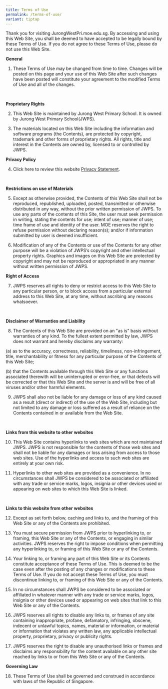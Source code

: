 ```yaml
---
title: Terms of Use
permalink: /terms-of-use/
variant: tiptap
---
```

<p>Thank you for visiting JurongWestPri.moe.edu.sg. By accessing and using
this Web Site, you shall be deemed to have accepted to be legally bound
by these Terms of Use. If you do not agree to these Terms of Use, please
do not use this Web Site.</p>
<p><strong>General</strong>
</p>
<ol data-tight="true" class="tight">
<li>
<p>These Terms of Use may be changed from time to time. Changes will be posted
on this page and your use of this Web Site after such changes have been
posted will constitute your agreement to the modified Terms of Use and
all of the changes.</p>
</li>
</ol>
<p>
<br>
</p>
<p><strong>Proprietary Rights</strong>
</p>
<ol start="2">
<li>
<p>This Web Site is maintained by Jurong West Primary School. It is owned
by Jurong West Primary School(JWPS).</p>
</li>
<li>
<p>The materials located on this Web Site including the information and software
programs (the Contents), are protected by copyright, trademark and other
forms of proprietary rights. All rights, title and interest in the Contents
are owned by, licensed to or controlled by JWPS.
<br>
</p>
</li>
</ol>
<p><strong>Privacy Policy</strong>
</p>
<ol start="4" data-tight="true" class="tight">
<li>
<p>Click here to review this website <a href="/privacy" rel="noopener noreferrer nofollow" target="_blank">Privacy Statement</a>.</p>
</li>
</ol>
<p>
<br>
</p>
<p><strong>Restrictions on use of Materials</strong>
</p>
<ol start="5">
<li>
<p>Except as otherwise provided, the Contents of this Web Site shall not
be reproduced, republished, uploaded, posted, transmitted or otherwise
distributed in any way, without the prior written permission of JWPS. To
use any parts of the contents of this Site, the user must seek permission
in writing, stating the contents for use; intent of use; manner of use;
time frame of use and identity of the user. MOE reserves the right to refuse
permission without declaring reason(s); and/or if information submitted
by user is deemed insufficient.</p>
</li>
<li>
<p>Modification of any of the Contents or use of the Contents for any other
purpose will be a violation of JWPS’s copyright and other intellectual
property rights. Graphics and images on this Web Site are protected by
copyright and may not be reproduced or appropriated in any manner without
written permission of JWPS.</p>
</li>
</ol>
<p></p>
<p></p>
<p><strong>Right of Access</strong>
</p>
<ol start="7" data-tight="true" class="tight">
<li>
<p>JWPS reserves all rights to deny or restrict access to this Web Site to
any particular person, or to block access from a particular external address
to this Web Site, at any time, without ascribing any reasons whatsoever.</p>
<p>
<br>
</p>
</li>
</ol>
<p><strong>Disclaimer of Warranties and Liability</strong>
</p>
<ol start="8" data-tight="true" class="tight">
<li>
<p>The Contents of this Web Site are provided on an "as is" basis without
warranties of any kind. To the fullest extent permitted by law, JWPS does
not warrant and hereby disclaims any warranty:</p>
</li>
</ol>
<p>(a) as to the accuracy, correctness, reliability, timeliness, non-infringement,
title, merchantability or fitness for any particular purpose of the Contents
of this Web Site;</p>
<p>(b) that the Contents available through this Web Site or any functions
associated therewith will be uninterrupted or error-free, or that defects
will be corrected or that this Web Site and the server is and will be free
of all viruses and/or other harmful elements.</p>
<ol start="9" data-tight="true" class="tight">
<li>
<p>JWPS shall also not be liable for any damage or loss of any kind caused
as a result (direct or indirect) of the use of the Web Site, including
but not limited to any damage or loss suffered as a result of reliance
on the Contents contained in or available from the Web Site.</p>
</li>
</ol>
<p>
<br>
</p>
<p><strong>Links from this website to other websites</strong>
</p>
<p></p>
<ol start="10" data-tight="true" class="tight">
<li>
<p>This Web Site contains hyperlinks to web sites which are not maintained
JWPS. JWPS is not responsible for the contents of those web sites and shall
not be liable for any damages or loss arising from access to those web
sites. Use of the hyperlinks and access to such web sites are entirely
at your own risk.</p>
</li>
<li>
<p>Hyperlinks to other web sites are provided as a convenience. In no circumstances
shall JWPS be considered to be associated or affiliated with any trade
or service marks, logos, insignia or other devices used or appearing on
web sites to which this Web Site is linked.</p>
</li>
</ol>
<p>
<br>
</p>
<p><strong>Links to this website from other websites</strong>
</p>
<ol start="12" data-tight="true" class="tight">
<li>
<p>Except as set forth below, caching and links to, and the framing of this
Web Site or any of the Contents are prohibited.</p>
<p></p>
</li>
<li>
<p>You must secure permission from JWPS prior to hyperlinking to, or framing,
this Web Site or any of the Contents, or engaging in similar activities.
JWPS reserves the right to impose conditions when permitting any hyperlinking
to, or framing of this Web Site or any of the Contents.</p>
<p></p>
</li>
<li>
<p>Your linking to, or framing any part of this Web Site or its Contents
constitute acceptance of these Terms of Use. This is deemed to be the case
even after the posting of any changes or modifications to these Terms of
Use. If you do not accept these Terms of Use, you must discontinue linking
to, or framing of this Web Site or any of the Contents.</p>
<p></p>
</li>
<li>
<p>In no circumstances shall JWPS be considered to be associated or affiliated
in whatever manner with any trade or service marks, logos, insignia or
other devices used or appearing on web sites that link to this Web Site
or any of the Contents.</p>
<p></p>
</li>
<li>
<p>JWPS reserves all rights to disable any links to, or frames of any site
containing inappropriate, profane, defamatory, infringing, obscene, indecent
or unlawful topics, names, material or information, or material or information
that violates any written law, any applicable intellectual property, proprietary,
privacy or publicity rights.</p>
<p></p>
</li>
<li>
<p>JWPS reserves the right to disable any unauthorised links or frames and
disclaims any responsibility for the content available on any other site
reached by links to or from this Web Site or any of the Contents.
<br>
</p>
</li>
</ol>
<p><strong>Governing Law</strong>
</p>
<ol start="18" data-tight="true" class="tight">
<li>
<p>These Terms of Use shall be governed and construed in accordance with
laws of the Republic of Singapore.</p>
</li>
</ol>
<p></p>